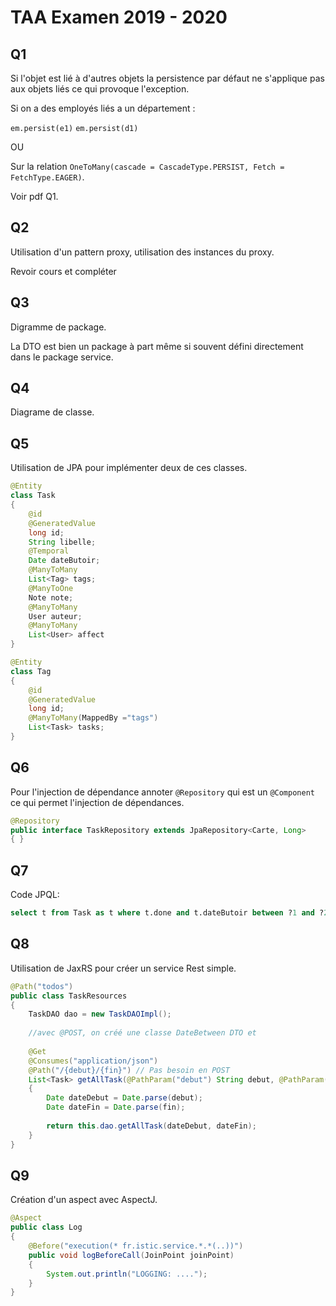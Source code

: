 # TAA Examen 2019 - 2020

## Q1

Si l'objet est lié à d'autres objets la persistence par défaut ne s'applique pas aux objets liés ce qui provoque l'exception.

Si on a des employés liés a un département :

``em.persist(e1)`` ``em.persist(d1)``

OU

Sur la relation ``OneToMany(cascade = CascadeType.PERSIST, Fetch = FetchType.EAGER)``.

Voir pdf Q1.

## Q2

Utilisation d'un pattern proxy, utilisation des instances du proxy.

Revoir cours et compléter

## Q3

Digramme de package.

La DTO est bien un package à part même si souvent défini directement dans le package service.

## Q4

Diagrame de classe.

## Q5

Utilisation de JPA pour implémenter deux de ces classes.

```Java
@Entity
class Task
{
	@id
	@GeneratedValue
	long id;
	String libelle;
	@Temporal
	Date dateButoir;
	@ManyToMany
	List<Tag> tags;
	@ManyToOne
	Note note;
	@ManyToMany
	User auteur;
	@ManyToMany
	List<User> affect
}
```

```Java
@Entity
class Tag
{
	@id
	@GeneratedValue
	long id;
	@ManyToMany(MappedBy ="tags")
	List<Task> tasks;
}
```
	
## Q6

Pour l'injection de dépendance annoter ``@Repository`` qui est un ``@Component`` ce qui permet l'injection de dépendances.

```Java
@Repository
public interface TaskRepository extends JpaRepository<Carte, Long>
{ }
```

## Q7

Code JPQL:

```SQL
select t from Task as t where t.done and t.dateButoir between ?1 and ?2`
```

## Q8

Utilisation de JaxRS pour créer un service Rest simple.

```Java
@Path("todos")
public class TaskResources
{
	TaskDAO dao = new TaskDAOImpl();
	
	//avec @POST, on créé une classe DateBetween DTO et
	
	@Get
	@Consumes("application/json")
	@Path("/{debut}/{fin}") // Pas besoin en POST
	List<Task> getAllTask(@PathParam("debut") String debut, @PathParam("fin") String debut)
	{
		Date dateDebut = Date.parse(debut);
		Date dateFin = Date.parse(fin);
		
		return this.dao.getAllTask(dateDebut, dateFin);
	}
}
```

## Q9

Création d'un aspect avec AspectJ.

```Java
@Aspect
public class Log
{
	@Before("execution(* fr.istic.service.*.*(..))")
	public void logBeforeCall(JoinPoint joinPoint)
    {
        System.out.println("LOGGING: ....");
    }
}
```
